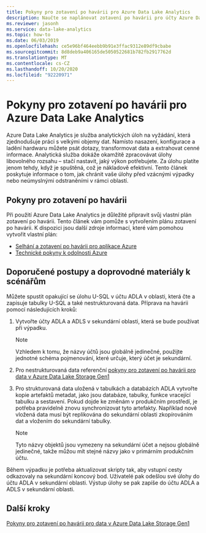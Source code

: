 ```yaml
---
title: Pokyny pro zotavení po havárii pro Azure Data Lake Analytics
description: Naučte se naplánovat zotavení po havárii pro účty Azure Data Lake Analytics.
ms.reviewer: jasonh
ms.service: data-lake-analytics
ms.topic: how-to
ms.date: 06/03/2019
ms.openlocfilehash: ce5e96bf464eebb9b91e3ffac9312e89df9cbabe
ms.sourcegitcommit: 8d8deb9a406165de5050522681b782fb2917762d
ms.translationtype: MT
ms.contentlocale: cs-CZ
ms.lasthandoff: 10/20/2020
ms.locfileid: "92220971"
---
```

# <a name="disaster-recovery-guidance-for-azure-data-lake-analytics"></a>Pokyny pro zotavení po havárii pro Azure Data Lake Analytics

Azure Data Lake Analytics je služba analytických úloh na vyžádání, která zjednodušuje práci s velkými objemy dat. Namísto nasazení, konfigurace a ladění hardwaru můžete psát dotazy, transformovat data a extrahovat cenné informace. Analytická služba dokáže okamžitě zpracovávat úlohy libovolného rozsahu – stačí nastavit, jaký výkon potřebujete. Za úlohu platíte jenom tehdy, když je spuštěná, což je nákladově efektivní. Tento článek poskytuje informace o tom, jak chránit vaše úlohy před vzácnými výpadky nebo neúmyslnými odstraněními v rámci oblastí.

## <a name="disaster-recovery-guidance"></a>Pokyny pro zotavení po havárii

Při použití Azure Data Lake Analytics je důležité připravit svůj vlastní plán zotavení po havárii. Tento článek vám pomůže s vytvořením plánu zotavení po havárii. K dispozici jsou další zdroje informací, které vám pomohou vytvořit vlastní plán:
- [Selhání a zotavení po havárii pro aplikace Azure](/azure/architecture/reliability/disaster-recovery)
- [Technické pokyny k odolnosti Azure](/azure/architecture/checklist/resiliency-per-service)

## <a name="best-practices-and-scenario-guidance"></a>Doporučené postupy a doprovodné materiály k scénářům

Můžete spustit opakující se úlohu U-SQL v účtu ADLA v oblasti, která čte a zapisuje tabulky U-SQL a také nestrukturovaná data.  Příprava na havárii pomocí následujících kroků:

1. Vytvořte účty ADLA a ADLS v sekundární oblasti, která se bude používat při výpadku.

   > [!NOTE]
   > Vzhledem k tomu, že názvy účtů jsou globálně jedinečné, použijte jednotné schéma pojmenování, které určuje, který účet je sekundární.

2. Pro nestrukturovaná data referenční [pokyny pro zotavení po havárii pro data v Azure Data Lake Storage Gen1](../data-lake-store/data-lake-store-disaster-recovery-guidance.md)

3. Pro strukturovaná data uložená v tabulkách a databázích ADLA vytvořte kopie artefaktů metadat, jako jsou databáze, tabulky, funkce vracející tabulku a sestavení. Pokud dojde ke změnám v produkčním prostředí, je potřeba pravidelně znovu synchronizovat tyto artefakty. Například nově vložená data musí být replikována do sekundární oblasti zkopírováním dat a vložením do sekundární tabulky.

   > [!NOTE]
   > Tyto názvy objektů jsou vymezeny na sekundární účet a nejsou globálně jedinečné, takže můžou mít stejné názvy jako v primárním produkčním účtu.

Během výpadku je potřeba aktualizovat skripty tak, aby vstupní cesty odkazovaly na sekundární koncový bod. Uživatelé pak odešlou své úlohy do účtu ADLA v sekundární oblasti. Výstup úlohy se pak zapíše do účtu ADLA a ADLS v sekundární oblasti.

## <a name="next-steps"></a>Další kroky

[Pokyny pro zotavení po havárii pro data v Azure Data Lake Storage Gen1](../data-lake-store/data-lake-store-disaster-recovery-guidance.md)
